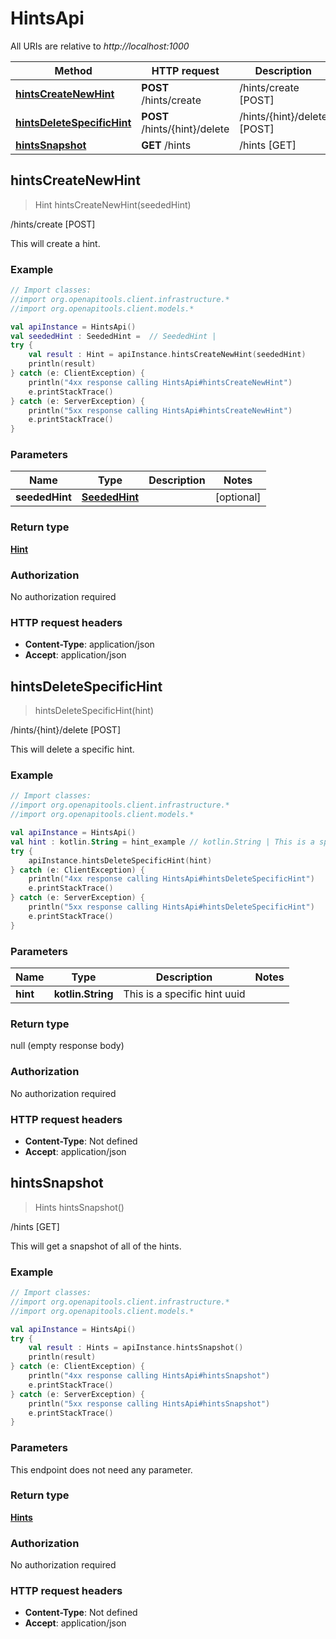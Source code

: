 # HintsApi

All URIs are relative to *http://localhost:1000*

Method | HTTP request | Description
------------- | ------------- | -------------
[**hintsCreateNewHint**](HintsApi#hintsCreateNewHint) | **POST** /hints/create | /hints/create [POST]
[**hintsDeleteSpecificHint**](HintsApi#hintsDeleteSpecificHint) | **POST** /hints/\{hint\}/delete | /hints/\{hint\}/delete [POST]
[**hintsSnapshot**](HintsApi#hintsSnapshot) | **GET** /hints | /hints [GET]


<a id="hintsCreateNewHint"></a>
## **hintsCreateNewHint**
> Hint hintsCreateNewHint(seededHint)

/hints/create [POST]

This will create a hint.

### Example
```kotlin
// Import classes:
//import org.openapitools.client.infrastructure.*
//import org.openapitools.client.models.*

val apiInstance = HintsApi()
val seededHint : SeededHint =  // SeededHint | 
try {
    val result : Hint = apiInstance.hintsCreateNewHint(seededHint)
    println(result)
} catch (e: ClientException) {
    println("4xx response calling HintsApi#hintsCreateNewHint")
    e.printStackTrace()
} catch (e: ServerException) {
    println("5xx response calling HintsApi#hintsCreateNewHint")
    e.printStackTrace()
}
```

### Parameters

Name | Type | Description  | Notes
------------- | ------------- | ------------- | -------------
 **seededHint** | [**SeededHint**](SeededHint)|  | [optional]

### Return type

[**Hint**](Hint)

### Authorization

No authorization required

### HTTP request headers

 - **Content-Type**: application/json
 - **Accept**: application/json

<a id="hintsDeleteSpecificHint"></a>
## **hintsDeleteSpecificHint**
> hintsDeleteSpecificHint(hint)

/hints/\{hint\}/delete [POST]

This will delete a specific hint.

### Example
```kotlin
// Import classes:
//import org.openapitools.client.infrastructure.*
//import org.openapitools.client.models.*

val apiInstance = HintsApi()
val hint : kotlin.String = hint_example // kotlin.String | This is a specific hint uuid
try {
    apiInstance.hintsDeleteSpecificHint(hint)
} catch (e: ClientException) {
    println("4xx response calling HintsApi#hintsDeleteSpecificHint")
    e.printStackTrace()
} catch (e: ServerException) {
    println("5xx response calling HintsApi#hintsDeleteSpecificHint")
    e.printStackTrace()
}
```

### Parameters

Name | Type | Description  | Notes
------------- | ------------- | ------------- | -------------
 **hint** | **kotlin.String**| This is a specific hint uuid |

### Return type

null (empty response body)

### Authorization

No authorization required

### HTTP request headers

 - **Content-Type**: Not defined
 - **Accept**: application/json

<a id="hintsSnapshot"></a>
## **hintsSnapshot**
> Hints hintsSnapshot()

/hints [GET]

This will get a snapshot of all of the hints.

### Example
```kotlin
// Import classes:
//import org.openapitools.client.infrastructure.*
//import org.openapitools.client.models.*

val apiInstance = HintsApi()
try {
    val result : Hints = apiInstance.hintsSnapshot()
    println(result)
} catch (e: ClientException) {
    println("4xx response calling HintsApi#hintsSnapshot")
    e.printStackTrace()
} catch (e: ServerException) {
    println("5xx response calling HintsApi#hintsSnapshot")
    e.printStackTrace()
}
```

### Parameters
This endpoint does not need any parameter.

### Return type

[**Hints**](Hints)

### Authorization

No authorization required

### HTTP request headers

 - **Content-Type**: Not defined
 - **Accept**: application/json

